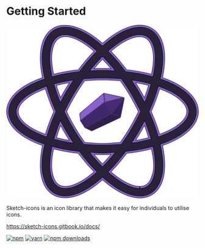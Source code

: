 # Getting Started

![sketch-icons](../../.gitbook/assets/sketch-icons.svg)

Sketch-icons is an icon library that makes it easy for individuals to utilise icons.

https://sketch-icons.gitbook.io/docs/

[![npm](https://img.shields.io/static/v1?label=npm\&message=6.14.16\&color=red)](https://www.npmjs.com/package/sketch-icons) [![yarn](https://img.shields.io/static/v1?label=yarn\&message=1.22.17\&color=blue)](https://www.npmjs.com/package/sketch-icons) [![npm downloads](https://img.shields.io/npm/dm/sketch-icons.svg?style=flat-square)](https://www.npmjs.com/package/sketch-icons)
